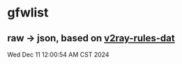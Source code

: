 # gfwlist
## raw -> json, based on [v2ray-rules-dat](https://github.com/Loyalsoldier/v2ray-rules-dat)
Wed Dec 11 12:00:54 AM CST 2024

